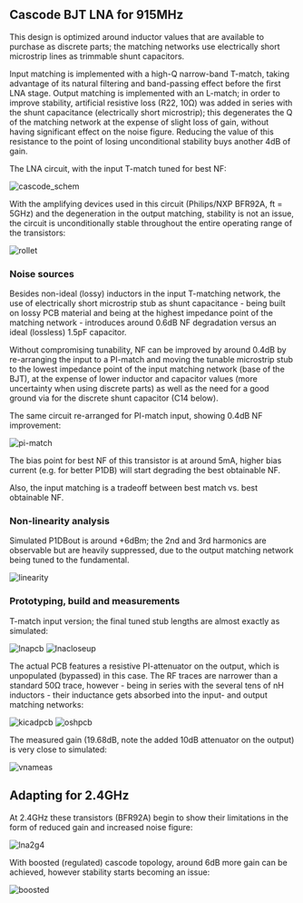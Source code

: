 ## Cascode BJT LNA for 915MHz

This design is optimized around inductor values that are available to purchase as discrete parts; the matching networks use electrically short microstrip lines as trimmable shunt capacitors.

Input matching is implemented with a high-Q narrow-band T-match, taking advantage of its natural filtering and band-passing effect before the first LNA stage. Output matching is implemented with an L-match; in order to improve stability, artificial resistive loss (R22, 10Ω) was added in series with the shunt capacitance (electrically short microstrip); this degenerates the Q of the matching network at the expense of slight loss of gain, without having significant effect on the noise figure. Reducing the value of this resistance to the point of losing unconditional stability buys another 4dB of gain.

The LNA circuit, with the input T-match tuned for best NF:

![cascode_schem](cascode_schem.png)

With the amplifying devices used in this circuit (Philips/NXP BFR92A, ft = 5GHz) and the degeneration in the output matching, stability is not an issue, the circuit is unconditionally stable throughout the entire operating range of the transistors:

![rollet](rollet.png)

### Noise sources

Besides non-ideal (lossy) inductors in the input T-matching network, the use of electrically short microstrip stub as shunt capacitance - being built on lossy PCB material and being at the highest impedance point of the matching network - introduces around 0.6dB NF degradation versus an ideal (lossless) 1.5pF capacitor.

Without compromising tunability, NF can be improved by around 0.4dB by re-arranging the input to a PI-match and moving the tunable microstrip stub to the lowest impedance point of the input matching network (base of the BJT), at the expense of lower inductor and capacitor values (more uncertainty when using discrete parts) as well as the need for a good ground via for the discrete shunt capacitor (C14 below).

The same circuit re-arranged for PI-match input, showing 0.4dB NF improvement:

![pi-match](pi-match.png)  

The bias point for best NF of this transistor is at around 5mA, higher bias current (e.g. for better P1DB) will start degrading the best obtainable NF. 

Also, the input matching is a tradeoff between best match vs. best obtainable NF.

### Non-linearity analysis

Simulated P1DBout is around +6dBm; the 2nd and 3rd harmonics are observable but are heavily suppressed, due to the output matching network being tuned to the fundamental.

![linearity](hb2.png)  

### Prototyping, build and measurements

T-match input version; the final tuned stub lengths are almost exactly as simulated:

![lnapcb](lnapcb.jpg)
![lnacloseup](lnacloseup.jpg)

The actual PCB features a resistive PI-attenuator on the output, which is unpopulated (bypassed) in this case. The RF traces are narrower than a standard 50Ω trace, however - being in series with the several tens of nH inductors - their inductance gets absorbed into the input- and output matching networks:

![kicadpcb](kicadpcb.png)
![oshpcb](oshpcb.jpg)

The measured gain (19.68dB, note the added 10dB attenuator on the output) is very close to simulated:

![vnameas](vnameas.jpg)

## Adapting for 2.4GHz

At 2.4GHz these transistors (BFR92A) begin to show their limitations in the form of reduced gain and increased noise figure:

![lna2g4](lna2g4.png)

With boosted (regulated) cascode topology, around 6dB more gain can be achieved, however stability starts becoming an issue:

![boosted](boosted.png)

